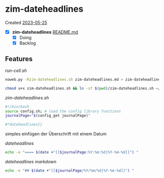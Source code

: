 # zim-dateheadlines
Created [2023-05-25]()
- [X]  **zim-dateheadlines**  [README.md](README.md)
   - [X] Doing
   - [X] Backlog

## Features



*run-cell.sh*
```bash
noweb.py -Rzim-dateheadlines.sh zim-dateheadlines.md > zim-dateheadlines.sh && echo 'fertig'
```


```bash
chmod u+x zim-dateheadlines.sh && ln -sf $(pwd)/zim-dateheadlines.sh ~/.local/bin/zim-dateheadlines.sh && echo 'fertig'
```

*zim-dateheadlines.sh*
```bash
#!/bin/bash
source config.sh; # load the config library functions
journalPage="$(config_get journalPage)"

#*dateheadlines}}

```

simples einfügen der Überschrift mit einem Datum

*dateheadlines*
```bash
echo -e "==== $(date +"[[$journalPage:%Y:%m:%d|%Y-%m-%d]]") "
```

*dateheadlines markdown*
```bash
echo -e "## $(date +"[[$journalPage/%Y/%m/%d|%Y-%m-%d]]") "
```